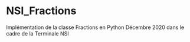 # NSI_Fractions
Implémentation de la classe Fractions en Python
Décembre 2020 dans le cadre de la Terminale NSI
